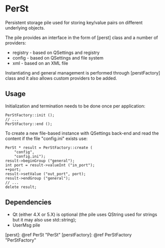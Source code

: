 PerSt
=======

Persistent storage pile used for storing key/value pairs
on different underlying objects.

The pile provides an interface in the form of [perst] class
and a number of providers:
- registry - based on QSettings and registry
- config - based on QSettings and file system
- xml - based on an XML file

Instantiating and general management is performed through
[perstFactory] class and it also allows custom
providers to be added.

Usage
-----

Initialization and termination needs to be done once per
application:

    PerStFactory::init ();
    // ...
    PerStFactory::end ();

To create a new file-based instance with QSettings back-end
and read the content if the file "config.ini" exists use:

    PerSt * result = PerStFactory::create (
        "config",
        "config.ini");
    result->beginGroup ("general");
    int port = result->valueInt ("in_port");
    ++port;
    result->setValue ("out_port", port);
    result->endGroup ("general");
    // ...
    delete result;

Dependencies
------------

- Qt (either 4.X or 5.X) is optional (the pile
uses QString used for strings but it may also use std::string);
- UserMsg pile

[perst]: @ref PerSt "PerSt"
[perstFactory]: @ref PerStFactory "PerStFactory"
